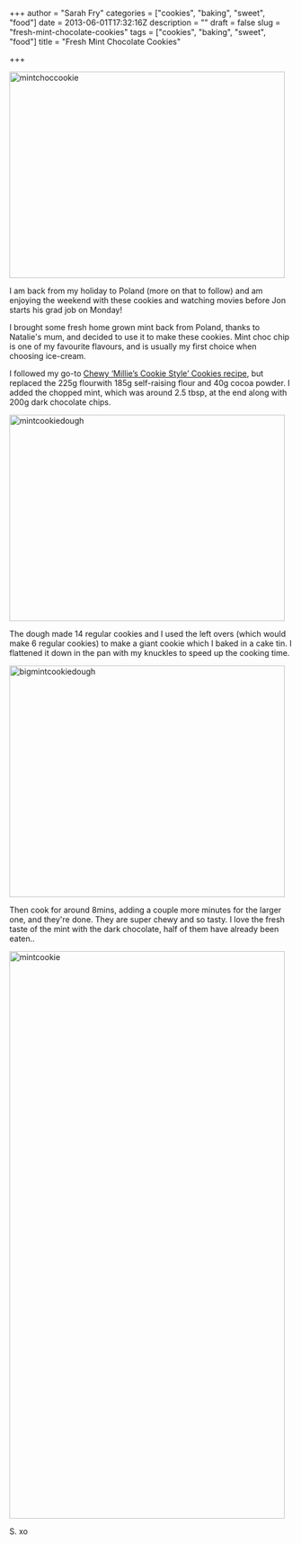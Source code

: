 +++
author = "Sarah Fry"
categories = ["cookies", "baking", "sweet", "food"]
date = 2013-06-01T17:32:16Z
description = ""
draft = false
slug = "fresh-mint-chocolate-cookies"
tags = ["cookies", "baking", "sweet", "food"]
title = "Fresh Mint Chocolate Cookies"

+++


<a href="http://sweetaspi.co.uk/content/images/2013/06/mintchoccookie.jpg"><img class="alignnone size-full wp-image-1810" alt="mintchoccookie" src="http://sweetaspi.co.uk/content/images/2013/06/mintchoccookie.jpg" width="490" height="367" /></a>

I am back from my holiday to Poland (more on that to follow) and am enjoying the weekend with these cookies and watching movies before Jon starts his grad job on Monday!

I brought some fresh home grown mint back from Poland, thanks to Natalie's mum, and decided to use it to make these cookies. Mint choc chip is one of my favourite flavours, and is usually my first choice when choosing ice-cream.

I followed my go-to <a href="http://sweetaspi.co.uk/2012/05/31/chewy-millies-cookie-style-cookies/" target="_blank">Chewy ‘Millie’s Cookie Style’ Cookies recipe</a>, but replaced the 225g flourwith 185g self-raising flour and 40g cocoa powder. I added the chopped mint, which was around 2.5 tbsp, at the end along with 200g dark chocolate chips.

<a href="http://sweetaspi.co.uk/content/images/2013/06/mintcookiedough.jpg"><img class="alignnone size-full wp-image-1811" alt="mintcookiedough" src="http://sweetaspi.co.uk/content/images/2013/06/mintcookiedough.jpg" width="490" height="367" /></a>

The dough made 14 regular cookies and I used the left overs (which would make 6 regular cookies) to make a giant cookie which I baked in a cake tin. I flattened it down in the pan with my knuckles to speed up the cooking time.

<a href="http://sweetaspi.co.uk/content/images/2013/06/bigmintcookiedough.jpg"><img class="alignnone size-full wp-image-1812" alt="bigmintcookiedough" src="http://sweetaspi.co.uk/content/images/2013/06/bigmintcookiedough.jpg" width="490" height="412" /></a>

Then cook for around 8mins, adding a couple more minutes for the larger one, and they're done. They are super chewy and so tasty. I love the fresh taste of the mint with the dark chocolate, half of them have already been eaten..

<a href="http://sweetaspi.co.uk/content/images/2013/06/mintcookie.jpg"><img class="alignnone size-full wp-image-1813" alt="mintcookie" src="http://sweetaspi.co.uk/content/images/2013/06/mintcookie.jpg" width="490" height="1009" /></a>

S. xo

